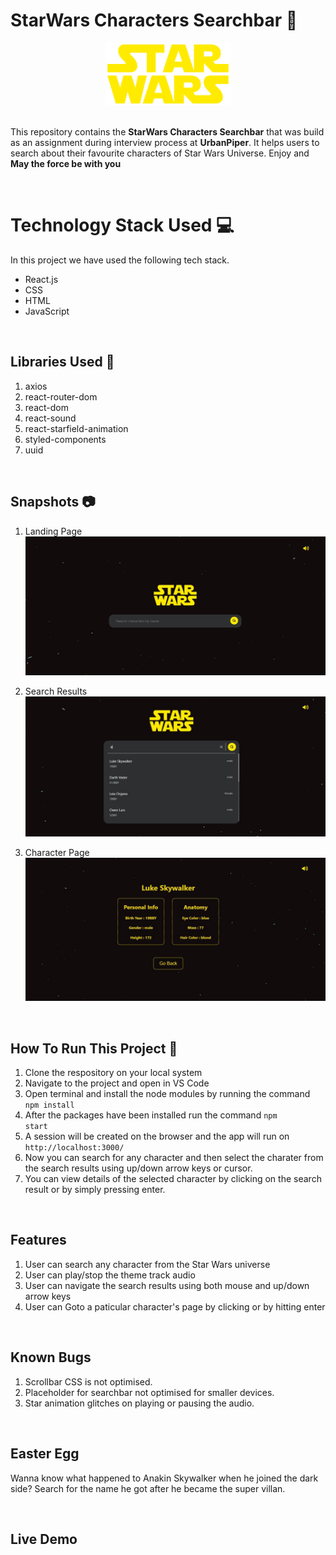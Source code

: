 # StarWars Characters Searchbar 🌌

<div align ="center">
<img src="./Snips/star-wars-logo.png" width="200" height="100"  >
</div>

<br>

This repository contains the **StarWars Characters Searchbar** that was build as an assignment during interview process at **UrbanPiper**. It helps users to search about their favourite characters of Star Wars Universe. Enjoy and **May the force be with you**

<br>

# Technology Stack Used 💻

In this project we have used the following tech stack.

- React.js
- CSS
- HTML
- JavaScript

<br>

## Libraries Used 🌟

1. axios
2. react-router-dom
3. react-dom
4. react-sound
5. react-starfield-animation
6. styled-components
7. uuid

<br>

## Snapshots 📷

1. Landing Page
   ![landing page](./Snips/landing.JPG)

2. Search Results
   ![Search results](./Snips/Search.JPG)

3. Character Page
![Character page](./Snips/Character.JPG)

   <br>

## How To Run This Project 📑

1. Clone the respository on your local system
2. Navigate to the project and open in VS Code
3. Open terminal and install the node modules by running the command <code> npm install </code>
4. After the packages have been installed run the command <code>npm start</code>
5. A session will be created on the browser and the app will run on <code>http://localhost:3000/</code>
6. Now you can search for any character and then select the charater from the search results using up/down arrow keys or cursor.
7. You can view details of the selected character by clicking on the search result or by simply pressing enter.

<br>

## Features

1. User can search any character from the Star Wars universe
2. User can play/stop the theme track audio
3. User can navigate the search results using both mouse and up/down arrow keys
4. User can Goto a paticular character's page by clicking or by hitting enter

<br>

## Known Bugs

1. Scrollbar CSS is not optimised.
2. Placeholder for searchbar not optimised for smaller devices.
3. Star animation glitches on playing or pausing the audio.

<br>

## Easter Egg

Wanna know what happened to Anakin Skywalker when he joined the dark side? Search for the name he got after he became the super villan.

<br>

## Live Demo

<br>
